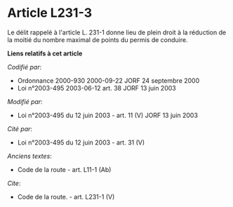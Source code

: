 # Article L231-3

Le délit rappelé à l'article L. 231-1 donne lieu de plein droit à la réduction de la moitié du nombre maximal de points du
permis de conduire.

**Liens relatifs à cet article**

_Codifié par_:

  - Ordonnance 2000-930 2000-09-22 JORF 24 septembre 2000
  - Loi n°2003-495 2003-06-12 art. 38 JORF 13 juin 2003

_Modifié par_:

  - Loi n°2003-495 du 12 juin 2003 - art. 11 (V) JORF 13 juin 2003

_Cité par_:

  - Loi n°2003-495 du 12 juin 2003 - art. 31 (V)

_Anciens textes_:

  - Code de la route - art. L11-1 (Ab)

_Cite_:

  - Code de la route. - art. L231-1 (V)
